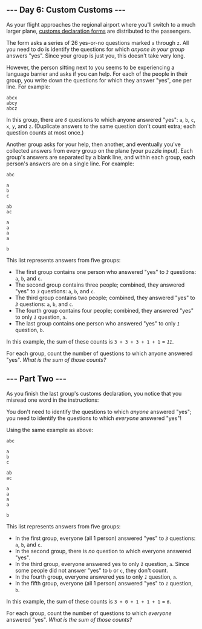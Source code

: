 ## --- Day 6: Custom Customs ---

As your flight approaches the regional airport where you'll switch to a much larger plane, [customs declaration forms](https://en.wikipedia.org/wiki/Customs_declaration) are distributed to the passengers.

The form asks a series of 26 yes-or-no questions marked `a` through `z`. All you need to do is identify the questions for which *anyone in your group* answers "yes". Since your group is just you, this doesn't take very long.

However, the person sitting next to you seems to be experiencing a language barrier and asks if you can help. For each of the people in their group, you write down the questions for which they answer "yes", one per line. For example:

```
abcx
abcy
abcz
```

In this group, there are *`6`* questions to which anyone answered "yes": `a`, `b`, `c`, `x`, `y`, and `z`. (Duplicate answers to the same question don't count extra; each question counts at most once.)

Another group asks for your help, then another, and eventually you've collected answers from every group on the plane (your puzzle input). Each group's answers are separated by a blank line, and within each group, each person's answers are on a single line. For example:

```
abc

a
b
c

ab
ac

a
a
a
a

b
```

This list represents answers from five groups:

- The first group contains one person who answered "yes" to *`3`* questions: `a`, `b`, and `c`.
- The second group contains three people; combined, they answered "yes" to *`3`* questions: `a`, `b`, and `c`.
- The third group contains two people; combined, they answered "yes" to *`3`* questions: `a`, `b`, and `c`.
- The fourth group contains four people; combined, they answered "yes" to only *`1`* question, `a`.
- The last group contains one person who answered "yes" to only *`1`* question, `b`.

In this example, the sum of these counts is `3 + 3 + 3 + 1 + 1` = *`11`*.

For each group, count the number of questions to which anyone answered "yes". *What is the sum of those counts?*

## --- Part Two ---

As you finish the last group's customs declaration, you notice that you misread one word in the instructions:

You don't need to identify the questions to which *anyone* answered "yes"; you need to identify the questions to which *everyone* answered "yes"!

Using the same example as above:

```
abc

a
b
c

ab
ac

a
a
a
a

b
```

This list represents answers from five groups:

- In the first group, everyone (all 1 person) answered "yes" to *`3`* questions: `a`, `b`, and `c`.
- In the second group, there is *no* question to which everyone answered "yes".
- In the third group, everyone answered yes to only *`1`* question, `a`. Since some people did not answer "yes" to `b` or `c`, they don't count.
- In the fourth group, everyone answered yes to only *`1`* question, `a`.
- In the fifth group, everyone (all 1 person) answered "yes" to *`1`* question, `b`.

In this example, the sum of these counts is `3 + 0 + 1 + 1 + 1` = *`6`*.

For each group, count the number of questions to which *everyone* answered "yes". *What is the sum of those counts?*